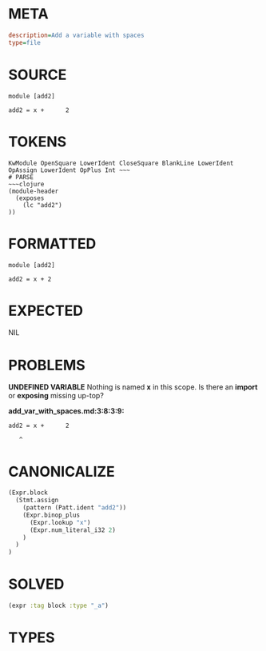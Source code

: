 # META
~~~ini
description=Add a variable with spaces
type=file
~~~
# SOURCE
~~~roc
module [add2]

add2 = x +      2
~~~
# TOKENS
~~~text
KwModule OpenSquare LowerIdent CloseSquare BlankLine LowerIdent OpAssign LowerIdent OpPlus Int ~~~
# PARSE
~~~clojure
(module-header
  (exposes
    (lc "add2")
))
~~~
# FORMATTED
~~~roc
module [add2]

add2 = x + 2
~~~
# EXPECTED
NIL
# PROBLEMS
**UNDEFINED VARIABLE**
Nothing is named **x** in this scope.
Is there an **import** or **exposing** missing up-top?

**add_var_with_spaces.md:3:8:3:9:**
```roc
add2 = x +      2
```
       ^


# CANONICALIZE
~~~clojure
(Expr.block
  (Stmt.assign
    (pattern (Patt.ident "add2"))
    (Expr.binop_plus
      (Expr.lookup "x")
      (Expr.num_literal_i32 2)
    )
  )
)
~~~
# SOLVED
~~~clojure
(expr :tag block :type "_a")
~~~
# TYPES
~~~roc
~~~
